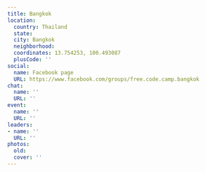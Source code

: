 ```yaml
---
title: Bangkok
location:
  country: Thailand
  state: 
  city: Bangkok
  neighborhood: 
  coordinates: 13.754253, 100.493087
  plusCode: ''
social:
  name: Facebook page
  URL: https://www.facebook.com/groups/free.code.camp.bangkok
chat:
  name: ''
  URL: ''
event:
  name: ''
  URL: ''
leaders:
- name: ''
  URL: ''
photos:
  old: 
  cover: ''
---
```

